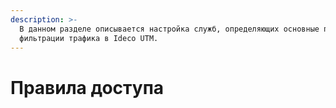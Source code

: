 ```yaml
---
description: >-
  В данном разделе описывается настройка служб, определяющих основные правила
  фильтрации трафика в Ideco UTM.
---
```


# Правила доступа

